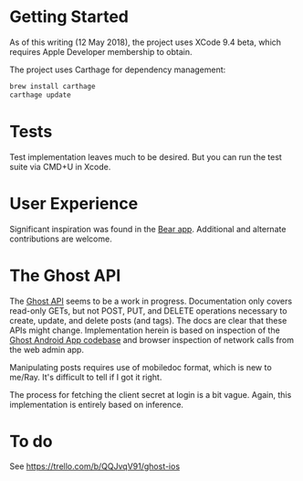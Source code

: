 # Getting Started

As of this writing (12 May 2018), the project uses XCode 9.4 beta, which requires Apple Developer membership to obtain.

The project uses Carthage for dependency management:
```bash
brew install carthage
carthage update
```
# Tests

Test implementation leaves much to be desired. But you can run the test suite via CMD+U in Xcode.

# User Experience

Significant inspiration was found in the [Bear app](http://www.bear-writer.com/). Additional and alternate contributions are welcome.

# The Ghost API

The [Ghost API](https://api.ghost.org/) seems to be a work in progress. Documentation only covers read-only GETs, but not POST, PUT, and DELETE operations necessary to create, update, and delete posts (and tags). The docs are clear that these APIs might change. Implementation herein is based on inspection of the [Ghost Android App codebase](https://github.com/TryGhost/Ghost-Android) and browser inspection of network calls from the web admin app.

Manipulating posts requires use of mobiledoc format, which is new to me/Ray. It's difficult to tell if I got it right.

The process for fetching the client secret at login is a bit vague. Again, this implementation is entirely based on inference.

# To do

See https://trello.com/b/QQJvqV91/ghost-ios
